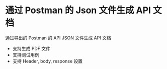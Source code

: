# 通过 Postman 的 Json 文件生成 API 文档

通过导出的 Postman 的 API JSON 文件生成 API 文档

- 支持生成 PDF 文件
- 支持测试用例
- 支持 Header, body, response 设置
